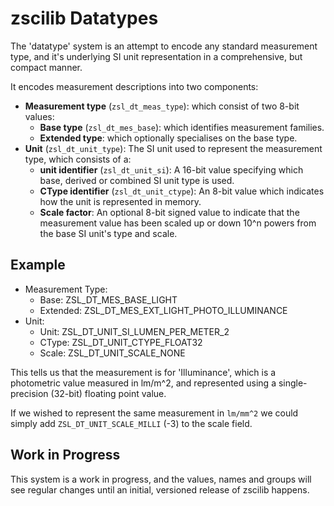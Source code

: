# zscilib Datatypes

The 'datatype' system is an attempt to encode any standard measurement type,
and it's underlying SI unit representation in a comprehensive, but compact
manner.

It encodes measurement descriptions into two components:

- **Measurement type** (`zsl_dt_meas_type`): which consist of two 8-bit
  values:
  - **Base type** (`zsl_dt_mes_base`): which identifies measurement families.
  - **Extended type**: which optionally specialises on the base type.
- **Unit** (`zsl_dt_unit_type`): The SI unit used to represent the measurement
  type, which consists of a:
  - **unit identifier** (`zsl_dt_unit_si`): A 16-bit value specifying which
    base, derived or combined SI unit type is used.
  - **CType identifier** (`zsl_dt_unit_ctype`): An 8-bit value which indicates
    how the unit is represented in memory.
  - **Scale factor**: An optional 8-bit signed value to indicate that the
    measurement value has been scaled up or down 10^n powers from the base SI
    unit's type and scale.

## Example

- Measurement Type:
  - Base: ZSL_DT_MES_BASE_LIGHT
  - Extended: ZSL_DT_MES_EXT_LIGHT_PHOTO_ILLUMINANCE
- Unit:
  - Unit: ZSL_DT_UNIT_SI_LUMEN_PER_METER_2
  - CType: ZSL_DT_UNIT_CTYPE_FLOAT32
  - Scale: ZSL_DT_UNIT_SCALE_NONE

This tells us that the measurement is for 'Illuminance', which is a photometric
value measured in lm/m^2, and represented using a single-precision (32-bit)
floating point value.

If we wished to represent the same measurement in `lm/mm^2` we could simply
add `ZSL_DT_UNIT_SCALE_MILLI` (-3) to the scale field.

## Work in Progress

This system is a work in progress, and the values, names and groups will see
regular changes until an initial, versioned release of zscilib happens.
